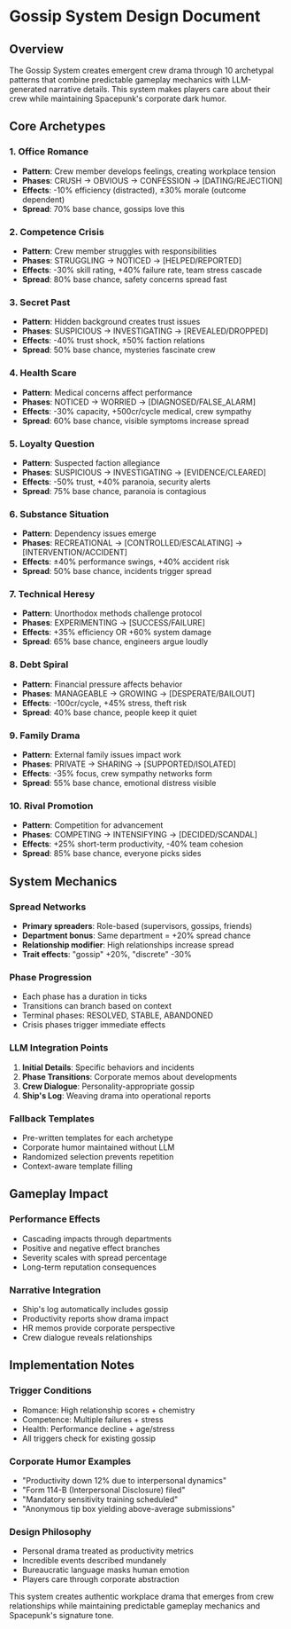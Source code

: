 # Gossip System Design Document

## Overview
The Gossip System creates emergent crew drama through 10 archetypal patterns that combine predictable gameplay mechanics with LLM-generated narrative details. This system makes players care about their crew while maintaining Spacepunk's corporate dark humor.

## Core Archetypes

### 1. **Office Romance**
- **Pattern**: Crew member develops feelings, creating workplace tension
- **Phases**: CRUSH → OBVIOUS → CONFESSION → [DATING/REJECTION]
- **Effects**: -10% efficiency (distracted), ±30% morale (outcome dependent)
- **Spread**: 70% base chance, gossips love this

### 2. **Competence Crisis**
- **Pattern**: Crew member struggles with responsibilities
- **Phases**: STRUGGLING → NOTICED → [HELPED/REPORTED]
- **Effects**: -30% skill rating, +40% failure rate, team stress cascade
- **Spread**: 80% base chance, safety concerns spread fast

### 3. **Secret Past**
- **Pattern**: Hidden background creates trust issues
- **Phases**: SUSPICIOUS → INVESTIGATING → [REVEALED/DROPPED]
- **Effects**: -40% trust shock, ±50% faction relations
- **Spread**: 50% base chance, mysteries fascinate crew

### 4. **Health Scare**
- **Pattern**: Medical concerns affect performance
- **Phases**: NOTICED → WORRIED → [DIAGNOSED/FALSE_ALARM]
- **Effects**: -30% capacity, +500cr/cycle medical, crew sympathy
- **Spread**: 60% base chance, visible symptoms increase spread

### 5. **Loyalty Question**
- **Pattern**: Suspected faction allegiance
- **Phases**: SUSPICIOUS → INVESTIGATING → [EVIDENCE/CLEARED]
- **Effects**: -50% trust, +40% paranoia, security alerts
- **Spread**: 75% base chance, paranoia is contagious

### 6. **Substance Situation**
- **Pattern**: Dependency issues emerge
- **Phases**: RECREATIONAL → [CONTROLLED/ESCALATING] → [INTERVENTION/ACCIDENT]
- **Effects**: ±40% performance swings, +40% accident risk
- **Spread**: 50% base chance, incidents trigger spread

### 7. **Technical Heresy**
- **Pattern**: Unorthodox methods challenge protocol
- **Phases**: EXPERIMENTING → [SUCCESS/FAILURE]
- **Effects**: +35% efficiency OR +60% system damage
- **Spread**: 65% base chance, engineers argue loudly

### 8. **Debt Spiral**
- **Pattern**: Financial pressure affects behavior
- **Phases**: MANAGEABLE → GROWING → [DESPERATE/BAILOUT]
- **Effects**: -100cr/cycle, +45% stress, theft risk
- **Spread**: 40% base chance, people keep it quiet

### 9. **Family Drama**
- **Pattern**: External family issues impact work
- **Phases**: PRIVATE → SHARING → [SUPPORTED/ISOLATED]
- **Effects**: -35% focus, crew sympathy networks form
- **Spread**: 55% base chance, emotional distress visible

### 10. **Rival Promotion**
- **Pattern**: Competition for advancement
- **Phases**: COMPETING → INTENSIFYING → [DECIDED/SCANDAL]
- **Effects**: +25% short-term productivity, -40% team cohesion
- **Spread**: 85% base chance, everyone picks sides

## System Mechanics

### Spread Networks
- **Primary spreaders**: Role-based (supervisors, gossips, friends)
- **Department bonus**: Same department = +20% spread chance
- **Relationship modifier**: High relationships increase spread
- **Trait effects**: "gossip" +20%, "discrete" -30%

### Phase Progression
- Each phase has a duration in ticks
- Transitions can branch based on context
- Terminal phases: RESOLVED, STABLE, ABANDONED
- Crisis phases trigger immediate effects

### LLM Integration Points
1. **Initial Details**: Specific behaviors and incidents
2. **Phase Transitions**: Corporate memos about developments
3. **Crew Dialogue**: Personality-appropriate gossip
4. **Ship's Log**: Weaving drama into operational reports

### Fallback Templates
- Pre-written templates for each archetype
- Corporate humor maintained without LLM
- Randomized selection prevents repetition
- Context-aware template filling

## Gameplay Impact

### Performance Effects
- Cascading impacts through departments
- Positive and negative effect branches
- Severity scales with spread percentage
- Long-term reputation consequences

### Narrative Integration
- Ship's log automatically includes gossip
- Productivity reports show drama impact
- HR memos provide corporate perspective
- Crew dialogue reveals relationships

## Implementation Notes

### Trigger Conditions
- Romance: High relationship scores + chemistry
- Competence: Multiple failures + stress
- Health: Performance decline + age/stress
- All triggers check for existing gossip

### Corporate Humor Examples
- "Productivity down 12% due to interpersonal dynamics"
- "Form 114-B (Interpersonal Disclosure) filed"
- "Mandatory sensitivity training scheduled"
- "Anonymous tip box yielding above-average submissions"

### Design Philosophy
- Personal drama treated as productivity metrics
- Incredible events described mundanely
- Bureaucratic language masks human emotion
- Players care through corporate abstraction

This system creates authentic workplace drama that emerges from crew relationships while maintaining predictable gameplay mechanics and Spacepunk's signature tone.